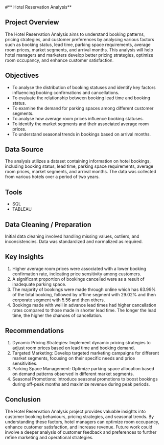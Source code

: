 #** Hotel Reservation Analysis**
## Project Overview
The Hotel Reservation Analysis aims to understand booking patterns, pricing strategies, and customer preferences by analysing various factors such as booking status, lead time, parking space requirements, average room prices, market segments, and arrival months. This analysis will help hotel managers and marketers develop better pricing strategies, optimize room occupancy, and enhance customer satisfaction.
## Objectives
-	To analyse the distribution of booking statuses and identify key factors influencing booking confirmations and cancellations.
-	To evaluate the relationship between booking lead time and booking status.
-	To examine the demand for parking spaces among different customer segments.
-	To analyse how average room prices influence booking statuses.
-	To identify the market segments and their associated average room prices.
-	To understand seasonal trends in bookings based on arrival months.
## Data Source
The analysis utilizes a dataset containing information on hotel bookings, including booking status, lead time, parking space requirements, average room prices, market segments, and arrival months. The data was collected from various hotels over a period of two years.
## Tools
- SQL
- TABLEAU 
## Data Cleaning / Preparation
Initial data cleaning involved handling missing values, outliers, and inconsistencies. Data was standardized and normalized as required.

## Key insights 
1.	Higher average room prices were associated with a lower booking confirmation rate, indicating price sensitivity among customers.
2.	A significant proportion of bookings cancelled were as a result of inadequate parking space.
3.	The majority of bookings were made through online which has 63.99% of the total booking, followed by offline segment with 29.02% and then corporate segment with 5.56 and then others.
4.	Bookings made with well in advance lead times had higher cancellation rates compared to those made in shorter lead time. The longer the lead time, the higher the chances of cancellation.

## Recommendations
1.	Dynamic Pricing Strategies: Implement dynamic pricing strategies to adjust room prices based on lead time and booking demand.
2.	Targeted Marketing: Develop targeted marketing campaigns for different market segments, focusing on their specific needs and price sensitivities.
3.	Parking Space Management: Optimize parking space allocation based on demand patterns observed in different market segments.
4.	Seasonal Promotions: Introduce seasonal promotions to boost bookings during off-peak months and maximize revenue during peak periods. 
## Conclusion
The Hotel Reservation Analysis project provides valuable insights into customer booking behaviours, pricing strategies, and seasonal trends. By understanding these factors, hotel managers can optimize room occupancy, enhance customer satisfaction, and increase revenue. Future work could involve a deeper analysis of customer feedback and preferences to further refine marketing and operational strategies.
